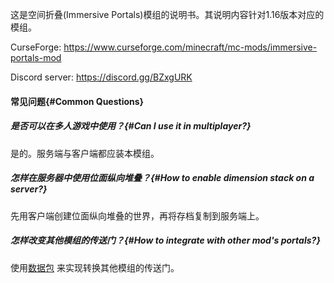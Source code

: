 
这是空间折叠(Immersive Portals)模组的说明书。其说明内容针对1.16版本对应的模组。

CurseForge: https://www.curseforge.com/minecraft/mc-mods/immersive-portals-mod

Discord server: https://discord.gg/BZxgURK

#### 常见问题{#Common Questions}

##### 是否可以在多人游戏中使用？{#Can I use it in multiplayer?}

是的。服务端与客户端都应装本模组。

##### 怎样在服务器中使用位面纵向堆叠？{#How to enable dimension stack on a server?}

先用客户端创建位面纵向堆叠的世界，再将存档复制到服务端上。


##### 怎样改变其他模组的传送门？{#How to integrate with other mod's portals?}

使用[数据包](https://github.com/qouteall/ImmersivePortalsMod/wiki/Datapack-Based-Custom-Portal-Generation#convert_vanilla_nether_portaljson-convent-vanilla-nether-portals-into-see-through-portals-if-the-shapes-are-compatible) 来实现转换其他模组的传送门。
